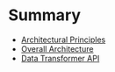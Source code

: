 # Summary

* [Architectural Principles](architectural-principles.md)
* [Overall Architecture](overall-architecture.md)
* [Data Transformer API](data-transformer-api.md)

